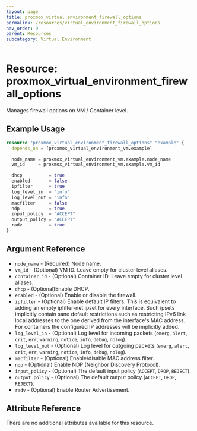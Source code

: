 ```yaml
---
layout: page
title: proxmox_virtual_environment_firewall_options
permalink: /resources/virtual_environment_firewall_options
nav_order: 9
parent: Resources
subcategory: Virtual Environment
---
```


# Resource: proxmox_virtual_environment_firewall_options

Manages firewall options on VM / Container level.

## Example Usage

```terraform
resource "proxmox_virtual_environment_firewall_options" "example" {
  depends_on = [proxmox_virtual_environment_vm.example]

  node_name = proxmox_virtual_environment_vm.example.node_name
  vm_id     = proxmox_virtual_environment_vm.example.vm_id

  dhcp          = true
  enabled       = false
  ipfilter      = true
  log_level_in  = "info"
  log_level_out = "info"
  macfilter     = false
  ndp           = true
  input_policy  = "ACCEPT"
  output_policy = "ACCEPT"
  radv          = true
}
```

## Argument Reference

- `node_name` - (Required) Node name.
- `vm_id` - (Optional) VM ID. Leave empty for cluster level aliases.
- `container_id` - (Optional) Container ID. Leave empty for cluster level aliases.
- `dhcp` - (Optional)Enable DHCP.
- `enabled` - (Optional) Enable or disable the firewall.
- `ipfilter` - (Optional) Enable default IP filters. This is equivalent to
  adding an empty ipfilter-net<id> ipset for every interface. Such ipsets
  implicitly contain sane default restrictions such as restricting IPv6 link
  local addresses to the one derived from the interface's MAC address. For
  containers the configured IP addresses will be implicitly added.
- `log_level_in` - (Optional) Log level for incoming
  packets (`emerg`, `alert`, `crit`, `err`, `warning`, `notice`, `info`, `debug`, `nolog`).
- `log_level_out` - (Optional) Log level for outgoing
  packets (`emerg`, `alert`, `crit`, `err`, `warning`, `notice`, `info`, `debug`, `nolog`).
- `macfilter` - (Optional) Enable/disable MAC address filter.
- `ndp` - (Optional) Enable NDP (Neighbor Discovery Protocol).
- `input_policy` - (Optional) The default input
  policy (`ACCEPT`, `DROP`, `REJECT`).
- `output_policy` - (Optional) The default output
  policy (`ACCEPT`, `DROP`, `REJECT`).
- `radv` - (Optional) Enable Router Advertisement.

## Attribute Reference

There are no additional attributes available for this resource.
